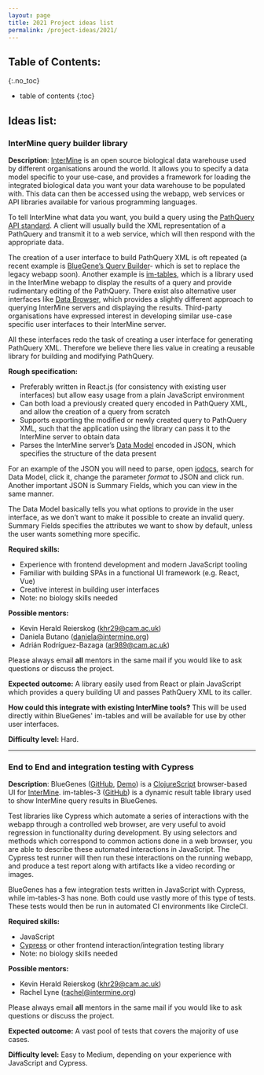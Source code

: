 ```yaml
---
layout: page
title: 2021 Project ideas list
permalink: /project-ideas/2021/
---
```


## Table of Contents: 
{:.no_toc}

- table of contents
{:toc}

## Ideas list: 


### InterMine query builder library

**Description**: [InterMine](http://intermine.org) is an open source biological data warehouse used by different organisations around the world. It allows you to specify a data model specific to your use-case, and provides a framework for loading the integrated biological data you want your data warehouse to be populated with. This data can then be accessed using the webapp, web services or API libraries available for various programming languages.

To tell InterMine what data you want, you build a query using the [PathQuery API standard](https://intermine.readthedocs.io/en/latest/api/pathquery/). A client will usually build the XML representation of a PathQuery and transmit it to a web service, which will then respond with the appropriate data.

The creation of a user interface to build PathQuery XML is oft repeated (a recent example is [BlueGene’s Query Builder](http://bluegenes.apps.intermine.org/flymine/querybuilder)- which is set to replace the legacy webapp soon). Another example is [im-tables](https://github.com/intermine/im-tables-3), which is a library used in the InterMine webapp to display the results of a query and provide rudimentary editing of the PathQuery. There exist also alternative user interfaces like [Data Browser](https://intermine-data-browser.netlify.app/), which provides a slightly different approach to querying InterMine servers and displaying the results. Third-party organisations have expressed interest in developing similar use-case specific user interfaces to their InterMine server.

All these interfaces redo the task of creating a user interface for generating PathQuery XML. Therefore we believe there lies value in creating a reusable library for building and modifying PathQuery.

**Rough specification:**

- Preferably written in React.js (for consistency with existing user interfaces) but allow easy usage from a plain JavaScript environment
- Can both load a previously created query encoded in PathQuery XML, and allow the creation of a query from scratch
- Supports exporting the modified or newly created query to PathQuery XML, such that the application using the library can pass it to the InterMine server to obtain data
- Parses the InterMine server’s [Data Model](https://intermine.readthedocs.io/en/latest/data-model/) encoded in JSON, which specifies the structure of the data present

For an example of the JSON you will need to parse, open [iodocs](http://iodocs.apps.intermine.org/humanmine/docs#/), search for Data Model, click it, change the parameter *format* to JSON and click run. Another important JSON is Summary Fields, which you can view in the same manner.

The Data Model basically tells you what options to provide in the user interface, as we don’t want to make it possible to create an invalid query. Summary Fields specifies the attributes we want to show by default, unless the user wants something more specific.


**Required skills:**

- Experience with frontend development and modern JavaScript tooling
- Familiar with building SPAs in a functional UI framework (e.g. React, Vue)
- Creative interest in building user interfaces
- Note: no biology skills needed


**Possible mentors:** 
 
- Kevin Herald Reierskog (khr29@cam.ac.uk)
- Daniela Butano (daniela@intermine.org)
- Adrián Rodríguez-Bazaga (ar989@cam.ac.uk)

Please always email **all** mentors in the same mail if you would like to ask questions or discuss the project. 

**Expected outcome:** A library easily used from React or plain JavaScript which provides a query building UI and passes PathQuery XML to its caller.

**How could this integrate with existing InterMine tools?** This will be used directly within BlueGenes' im-tables and will be available for use by other user interfaces.

**Difficulty level:** Hard.


-------------------------


### End to End and integration testing with Cypress

**Description**: BlueGenes ([GitHub](https://github.com/intermine/bluegenes), [Demo](http://bluegenes.apps.intermine.org/)) is a [ClojureScript](https://clojurescript.org/) browser-based UI for [InterMine](http://intermine.org/). im-tables-3 ([GitHub](https://github.com/intermine/im-tables-3/)) is a dynamic result table library used to show InterMine query results in BlueGenes.

Test libraries like Cypress which automate a series of interactions with the webapp through a controlled web browser, are very useful to avoid regression in functionality during development. By using selectors and methods which correspond to common actions done in a web browser, you are able to describe these automated interactions in JavaScript. The Cypress test runner will then run these interactions on the running webapp, and produce a test report along with artifacts like a video recording or images.

BlueGenes has a few integration tests written in JavaScript with Cypress, while im-tables-3 has none. Both could use vastly more of this type of tests. These tests would then be run in automated CI environments like CircleCI.



**Required skills:**

- JavaScript
- [Cypress](https://www.cypress.io/) or other frontend interaction/integration testing library
- Note: no biology skills needed


**Possible mentors:** 

- Kevin Herald Reierskog (khr29@cam.ac.uk)
- Rachel Lyne (rachel@intermine.org)

Please always email **all** mentors in the same mail if you would like to ask questions or discuss the project.

**Expected outcome:** A vast pool of tests that covers the majority of use cases.

**Difficulty level:** Easy to Medium, depending on your experience with JavaScript and Cypress.

